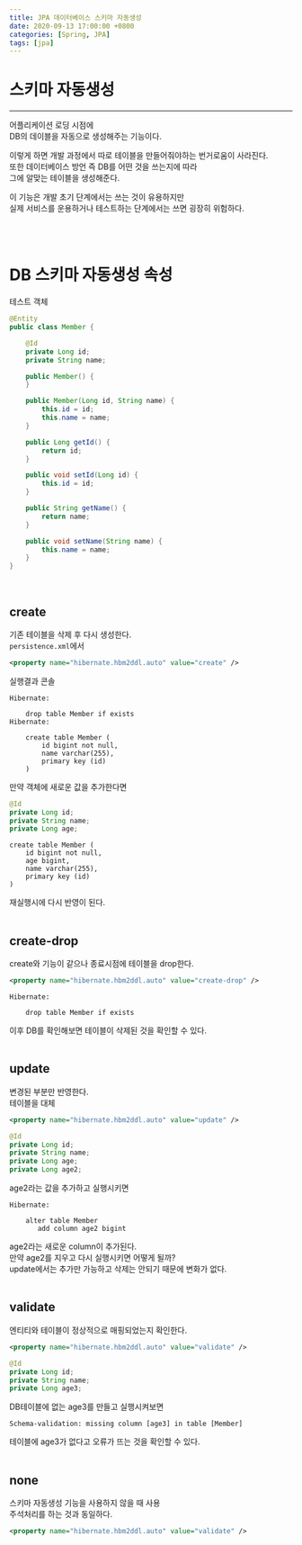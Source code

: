 ```yaml
---
title: JPA 데이터베이스 스키마 자동생성
date: 2020-09-13 17:00:00 +0800
categories: [Spring, JPA]
tags: [jpa]
---
```


# 스키마 자동생성
---
어플리케이션 로딩 시점에  
DB의 데이블을 자동으로 생성해주는 기능이다.  

이렇게 하면 개발 과정에서 따로 테이블을 만들어줘야하는 번거로움이 사라진다.  
또한 데이터베이스 방언 즉 DB를 어떤 것을 쓰는지에 따라  
그에 알맞는 테이블을 생성해준다.  

이 기능은 개발 초기 단계에서는 쓰는 것이 유용하지만  
실제 서비스를 운용하거나 테스트하는 단계에서는 쓰면 굉장히 위험하다.  

<br><br>

# DB 스키마 자동생성 속성
테스트 객체
```java
@Entity
public class Member {

    @Id
    private Long id;
    private String name;

    public Member() {
    }

    public Member(Long id, String name) {
        this.id = id;
        this.name = name;
    }

    public Long getId() {
        return id;
    }

    public void setId(Long id) {
        this.id = id;
    }

    public String getName() {
        return name;
    }

    public void setName(String name) {
        this.name = name;
    }
}
```
<br>

## create
기존 테이블을 삭제 후 다시 생성한다.  
`persistence.xml`에서 
```xml
<property name="hibernate.hbm2ddl.auto" value="create" />
```

실행결과 콘솔
```
Hibernate: 
    
    drop table Member if exists
Hibernate: 
    
    create table Member (
        id bigint not null,
        name varchar(255),
        primary key (id)
    )
```

만약 객체에 새로운 값을 추가한다면  
```java
@Id
private Long id;
private String name;
private Long age;
```

```
create table Member (
    id bigint not null,
    age bigint,
    name varchar(255),
    primary key (id)
)
```
재실행시에 다시 반영이 된다.  
<br>

## create-drop
create와 기능이 같으나 종료시점에 테이블을 drop한다.  
```xml
<property name="hibernate.hbm2ddl.auto" value="create-drop" />
```

```
Hibernate: 
    
    drop table Member if exists
```
이후 DB를 확인해보면 테이블이 삭제된 것을 확인할 수 있다.  
<br>

## update
변경된 부분만 반영한다.  
테이블을 대체  
```xml
<property name="hibernate.hbm2ddl.auto" value="update" />
```

```java
@Id
private Long id;
private String name;
private Long age;
private Long age2;
```
age2라는 값을 추가하고 실행시키면  

```
Hibernate: 
    
    alter table Member 
       add column age2 bigint
```
age2라는 새로운 column이 추가된다.  
만약 age2를 지우고 다시 실행시키면 어떻게 될까?  
update에서는 추가만 가능하고 삭제는 안되기 때문에 변화가 없다.  
<br>

## validate
엔티티와 테이블이 정상적으로 매핑되었는지 확인한다.  
```xml
<property name="hibernate.hbm2ddl.auto" value="validate" />
```

```java
@Id
private Long id;
private String name;
private Long age3;
```
DB테이블에 없는 age3를 만들고 실행시켜보면  
```
Schema-validation: missing column [age3] in table [Member]
```
테이블에 age3가 없다고 오류가 뜨는 것을 확인할 수 있다.  
<br>

## none
스키마 자동생성 기능을 사용하지 않을 때 사용  
주석처리를 하는 것과 동일하다.  
```xml
<property name="hibernate.hbm2ddl.auto" value="validate" />
```